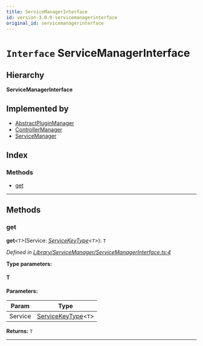 ```yaml
---
title: ServiceManagerInterface
id: version-3.0.0-servicemanagerinterface
original_id: servicemanagerinterface
---
```


# `Interface` ServiceManagerInterface

## Hierarchy

**ServiceManagerInterface**

## Implemented by

* [AbstractPluginManager](../classes/abstractpluginmanager)
* [ControllerManager](../classes/controllermanager)
* [ServiceManager](../classes/servicemanager)

## Index

### Methods

* [get](servicemanagerinterface#get)

---

## Methods

<a id="get"></a>

###  get

**get**<`T`>(Service: *[ServiceKeyType](../#servicekeytype)<`T`>*): `T`

*Defined in [Library/ServiceManager/ServiceManagerInterface.ts:4](https://github.com/Rawphs/stix/blob/f097835/src/Library/ServiceManager/ServiceManagerInterface.ts#L4)*

**Type parameters:**

#### T 
**Parameters:**

| Param | Type |
| ------ | ------ |
| Service | [ServiceKeyType](../#servicekeytype)<`T`> |

**Returns:** `T`

___

